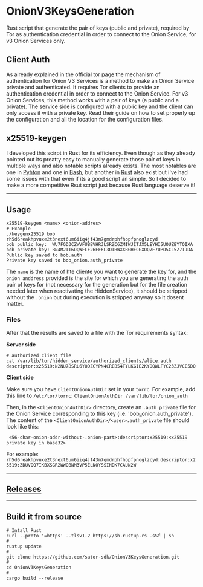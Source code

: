 # OnionV3KeysGeneration
Rust script that generate the pair of keys (public and private), required by Tor as authentication credential in order to connect to the Onion Service, for v3 Onion Services only.
## Client Auth
As already explained in the official tor [page](https://community.torproject.org/onion-services/advanced/client-auth/) the mechanism of authentication for Onion V3 Services is a method to make an Onion Service private and authenticated. It requires Tor clients to provide an authentication credential in order to connect to the Onion Service. For v3 Onion Services, this method works with a pair of keys (a public and a private). The service side is configured with a public key and the client can only access it with a private key.
Read their guide on how to set properly up the configuration and all the location for the configuration files.

## x25519-keygen
I developed this scirpt in Rust for its efficiency. Even though as they already pointed out its preatty easy to manually generate those pair of keys in multiple ways and also notable scripts already exists.
The most notables are one in [Pyhton](https://github.com/pastly/python-snippits/blob/master/src/tor/x25519-gen.py) and one in [Bash](https://gist.github.com/mtigas/9c2386adf65345be34045dace134140b#file-onion-svc-v3-client-auth-sh), but another in [Rust](https://github.com/ppopth/torkeygen/tree/master) also exist but i've had some issues with that even if its a good script an simple.
So I decided to make a more competitive Rsut script just because Rust language deserve it!

---

## Usage

```shell
x25519-keygen <name> <onion-addres>
# Example
./keygenx25519 bob rh5d6reakhpvuxe2t3next6um6iiq4jf43m7gmdrphfhopfpnoglzcyd      
bob public key:  WU7FGD3CZWVFUBBVHRJLSRZC6ZMIWJITJX5LEYHI5UOUZBYTOIXA
bob private key: BN4M2IT6DQWFLF26EF6L3OIHWXXRGHECGXOQ7E7UPO5CL5Z7IJDA
Public key saved to bob.auth
Private key saved to bob_onion.auth_private
```
The `name` is the name of hte cliente you want to generate the key for, and the `onion anddress` provided is the site for which you are generating the auth pair of keys for (not necessary for the generation but for the file creation needed later when reactivating the HiddenService), it should be stripped without the `.onion` but during execution is stripped anyway so it dosent matter.

### Files

After that the results are saved to a file with the Tor requirements syntax:

**Server side**

```shell
# authorized client file
cat /var/lib/tor/hidden_service/authorized_clients/alice.auth
descriptor:x25519:N2NU7BSRL6YODZCYPN4CREB54TYLKGIE2KYOQWLFYC23ZJVCE5DQ
```

**Client side**

Make sure you have `ClientOnionAuthDir` set in your `torrc`. For example, add this line to `/etc/tor/torrc`: `ClientOnionAuthDir /var/lib/tor/onion_auth`

Then, in the `<ClientOnionAuthDir>` directory, create an `.auth_private` file for the Onion Service corresponding to this key (i.e. 'bob_onion.auth_private'). The content of the `<ClientOnionAuthDir>/<user>.auth_private` file should look like this:

```shell
 <56-char-onion-addr-without-.onion-part>:descriptor:x25519:<x25519 private key in base32>
```
For example: `rh5d6reakhpvuxe2t3next6um6iiq4jf43m7gmdrphfhopfpnoglzcyd:descriptor:x25519:ZDUVQQ7IKBXSGR2WWOBNM3VP5ELNOYSSINDK7CAUN2W`

---

## [Releases](https://github.com/sator-sdk/OnionV3KeysGeneration/releases)

---

## Build it from source

```shell
# Intall Rust
curl --proto '=https' --tlsv1.2 https://sh.rustup.rs -sSf | sh
#
rustup update
#
git clone https://github.com/sator-sdk/OnionV3KeysGeneration.git
#
cd OnionV3KeysGeneration
#
cargo build --release
```


















